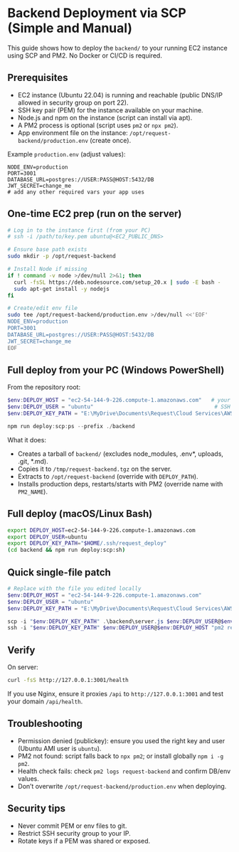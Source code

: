 # Backend Deployment via SCP (Simple and Manual)

This guide shows how to deploy the `backend/` to your running EC2 instance using SCP and PM2. No Docker or CI/CD is required.

## Prerequisites
- EC2 instance (Ubuntu 22.04) is running and reachable (public DNS/IP allowed in security group on port 22).
- SSH key pair (PEM) for the instance available on your machine.
- Node.js and npm on the instance (script can install via apt).
- A PM2 process is optional (script uses `pm2` or `npx pm2`).
- App environment file on the instance: `/opt/request-backend/production.env` (create once).

Example `production.env` (adjust values):
```
NODE_ENV=production
PORT=3001
DATABASE_URL=postgres://USER:PASS@HOST:5432/DB
JWT_SECRET=change_me
# add any other required vars your app uses
```

## One-time EC2 prep (run on the server)
```bash
# Log in to the instance first (from your PC)
# ssh -i /path/to/key.pem ubuntu@<EC2_PUBLIC_DNS>

# Ensure base path exists
sudo mkdir -p /opt/request-backend

# Install Node if missing
if ! command -v node >/dev/null 2>&1; then
  curl -fsSL https://deb.nodesource.com/setup_20.x | sudo -E bash -
  sudo apt-get install -y nodejs
fi

# Create/edit env file
sudo tee /opt/request-backend/production.env >/dev/null <<'EOF'
NODE_ENV=production
PORT=3001
DATABASE_URL=postgres://USER:PASS@HOST:5432/DB
JWT_SECRET=change_me
EOF
```

## Full deploy from your PC (Windows PowerShell)
From the repository root:
```powershell
$env:DEPLOY_HOST = "ec2-54-144-9-226.compute-1.amazonaws.com"   # your EC2 public DNS/IP
$env:DEPLOY_USER = "ubuntu"                                      # SSH user
$env:DEPLOY_KEY_PATH = "E:\MyDrive\Documents\Request\Cloud Services\AWS E3\request-backend-key.pem.pem"

npm run deploy:scp:ps --prefix ./backend
```
What it does:
- Creates a tarball of `backend/` (excludes node_modules, .env*, uploads, .git, *.md).
- Copies it to `/tmp/request-backend.tgz` on the server.
- Extracts to `/opt/request-backend` (override with `DEPLOY_PATH`).
- Installs production deps, restarts/starts with PM2 (override name with `PM2_NAME`).

## Full deploy (macOS/Linux Bash)
```bash
export DEPLOY_HOST=ec2-54-144-9-226.compute-1.amazonaws.com
export DEPLOY_USER=ubuntu
export DEPLOY_KEY_PATH="$HOME/.ssh/request_deploy"
(cd backend && npm run deploy:scp:sh)
```

## Quick single-file patch
```powershell
# Replace with the file you edited locally
$env:DEPLOY_HOST = "ec2-54-144-9-226.compute-1.amazonaws.com"
$env:DEPLOY_USER = "ubuntu"
$env:DEPLOY_KEY_PATH = "E:\MyDrive\Documents\Request\Cloud Services\AWS E3\request-backend-key.pem.pem"

scp -i "$env:DEPLOY_KEY_PATH" .\backend\server.js $env:DEPLOY_USER@$env:DEPLOY_HOST:/opt/request-backend/server.js
ssh -i "$env:DEPLOY_KEY_PATH" $env:DEPLOY_USER@$env:DEPLOY_HOST "pm2 reload request-backend || npx pm2 reload request-backend"
```

## Verify
On server:
```bash
curl -fsS http://127.0.0.1:3001/health
```
If you use Nginx, ensure it proxies `/api` to `http://127.0.0.1:3001` and test your domain `/api/health`.

## Troubleshooting
- Permission denied (publickey): ensure you used the right key and user (Ubuntu AMI user is `ubuntu`).
- PM2 not found: script falls back to `npx pm2`; or install globally `npm i -g pm2`.
- Health check fails: check `pm2 logs request-backend` and confirm DB/env values.
- Don’t overwrite `/opt/request-backend/production.env` when deploying.

## Security tips
- Never commit PEM or env files to git.
- Restrict SSH security group to your IP.
- Rotate keys if a PEM was shared or exposed.
